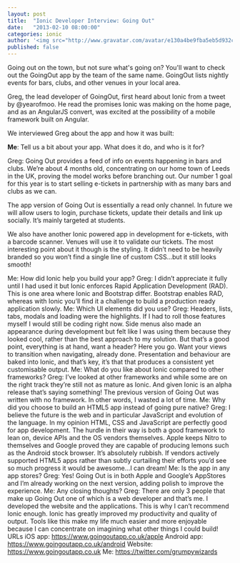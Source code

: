 ```yaml
---
layout: post
title:  "Ionic Developer Interview: Going Out"
date:   "2013-02-10 08:00:00"
categories: ionic
author: '<img src="http://www.gravatar.com/avatar/e130a4be9fba5eb5d932c813fbe3a58d?s=48&amp;d=mm" class="author-icon"><a href="http://twitter.com/maxlynch" target="_blank">@maxlynch</a>'
published: false
---
```


Going out on the town, but not sure what's going on? You'll want to check out the GoingOut app by the team of the same name. GoingOut lists nightly events for bars, clubs, and other venues in your local area.

Greg, the lead developer of GoingOut, first heard about Ionic from a tweet by @yearofmoo. He read the promises Ionic was making on the home page, and as an AngularJS convert, was excited at the possibility of a mobile framework built on Angular.

We interviewed Greg about the app and how it was built:

**Me**: Tell us a bit about your app. What does it do, and who is it for?

Greg: Going Out provides a feed of info on events happening in bars and clubs. We’re about 4 months old, concentrating on our home town of Leeds in the UK, proving the model works before branching out. Our number 1 goal for this year is to start selling e-tickets in partnership with as many bars and clubs as we can.

The app version of Going Out is essentially a read only channel. In future we will allow users to login, purchase tickets, update their details and link up socially. It’s mainly targeted at students.

We also have another Ionic powered app in development for e-tickets, with a barcode scanner. Venues will use it to validate our tickets. The most interesting point about it though is the styling. It didn’t need to be heavily branded so you won’t find a single line of custom CSS…but it still looks smooth!

Me: How did Ionic help you build your app?
Greg: I didn’t appreciate it fully until I had used it but Ionic enforces Rapid Application Development (RAD). This is one area where Ionic and Bootstrap differ. Bootstrap enables RAD, whereas with Ionic you’ll find it a challenge to build a production ready application slowly.
Me: Which UI elements did you use?
Greg: Headers, lists, tabs, modals and loading were the highlights. If I had to roll those features myself I would still be coding right now. Side menus also made an appearance during development but felt like I was using them because they looked cool, rather than the best approach to my solution.
But that’s a good point, everything is at hand, want a header? Here you go. Want your views to transition when navigating, already done. Presentation and behaviour are baked into Ionic, and that’s key, it’s that that produces a consistent yet customisable output.
Me: What do you like about Ionic compared to other frameworks?
Greg: I’ve looked at other frameworks and while some are on the right track they’re still not as mature as Ionic. And given Ionic is an alpha release that’s saying something!
The previous version of Going Out was written with no framework. In other words, I wasted a lot of time.
Me: Why did you choose to build an HTML5 app instead of going pure native?
Greg: I believe the future is the web and in particular JavaScript and evolution of the language.
In my opinion HTML, CSS and JavaScript are perfectly good for app development. The hurdle in their way is both a good framework to lean on, device APIs and the OS vendors themselves. 
Apple keeps Nitro to themselves and Google proved they are capable of producing lemons such as the Android stock browser. It’s absolutely rubbish. If vendors actively supported HTML5 apps rather than subtly curtailing their efforts you’d see so much progress it would be awesome...I can dream!
Me: Is the app in any app stores?
Greg: Yes! Going Out is in both Apple and Google’s AppStores and I’m already working on the next version, adding polish to improve the experience.
Me: Any closing thoughts?
Greg: There are only 3 people that make up Going Out one of which is a web developer and that’s me. I developed the website and the applications. This is why I can’t recommend Ionic enough. Ionic has greatly improved my productivity and quality of output. Tools like this make my life much easier and more enjoyable because I can concentrate on imagining what other things I could build!
URLs
iOS app: https://www.goingoutapp.co.uk/apple
Android app: https://www.goingoutapp.co.uk/android
Website: https://www.goingoutapp.co.uk
Me: https://twitter.com/grumpywizards


